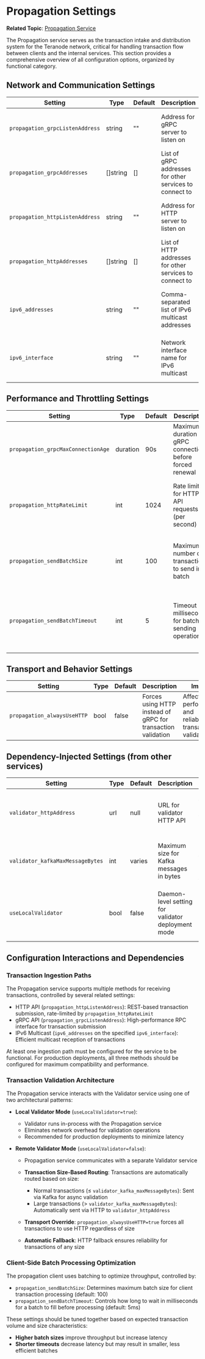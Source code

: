 # Propagation Settings

**Related Topic**: [Propagation Service](../../../topics/services/propagation.md)

The Propagation service serves as the transaction intake and distribution system for the Teranode network, critical for handling transaction flow between clients and the internal services. This section provides a comprehensive overview of all configuration options, organized by functional category.

## Network and Communication Settings

| Setting | Type | Default | Description | Impact |
|---------|------|---------|-------------|--------|
| `propagation_grpcListenAddress` | string | "" | Address for gRPC server to listen on | Controls the endpoint where the gRPC API is exposed |
| `propagation_grpcAddresses` | []string | [] | List of gRPC addresses for other services to connect to | Affects how other services discover and communicate with this service |
| `propagation_httpListenAddress` | string | "" | Address for HTTP server to listen on | Controls if and where the HTTP transaction API is exposed |
| `propagation_httpAddresses` | []string | [] | List of HTTP addresses for other services to connect to | Affects how other services discover this service's HTTP API |
| `ipv6_addresses` | string | "" | Comma-separated list of IPv6 multicast addresses | Controls which IPv6 multicast addresses are used for transaction reception |
| `ipv6_interface` | string | "" | Network interface name for IPv6 multicast | Determines which network interface is used for multicast communication |

## Performance and Throttling Settings

| Setting | Type | Default | Description | Impact |
|---------|------|---------|-------------|--------|
| `propagation_grpcMaxConnectionAge` | duration | 90s | Maximum duration for gRPC connections before forced renewal | Controls connection lifecycle and helps with load balancing |
| `propagation_httpRateLimit` | int | 1024 | Rate limit for HTTP API requests (per second) | Controls how many requests per second the HTTP API can handle |
| `propagation_sendBatchSize` | int | 100 | Maximum number of transactions to send in a batch | Affects efficiency and throughput of transaction processing |
| `propagation_sendBatchTimeout` | int | 5 | Timeout in milliseconds for batch sending operations | Controls how long the service waits to collect a full batch before processing |

## Transport and Behavior Settings

| Setting | Type | Default | Description | Impact |
|---------|------|---------|-------------|--------|
| `propagation_alwaysUseHTTP` | bool | false | Forces using HTTP instead of gRPC for transaction validation | Affects performance and reliability of transaction validation |

## Dependency-Injected Settings (from other services)

| Setting | Type | Default | Description | Impact |
|---------|------|---------|-------------|--------|
| `validator_httpAddress` | url | null | URL for validator HTTP API | Used as fallback for large transactions exceeding Kafka limits |
| `validator_kafkaMaxMessageBytes` | int | varies | Maximum size for Kafka messages in bytes | Determines when HTTP fallback is used for large transactions |
| `useLocalValidator` | bool | false | Daemon-level setting for validator deployment mode | Controls whether validator runs in-process or as separate service |

## Configuration Interactions and Dependencies

### Transaction Ingestion Paths

The Propagation service supports multiple methods for receiving transactions, controlled by several related settings:

- HTTP API (`propagation_httpListenAddress`): REST-based transaction submission, rate-limited by `propagation_httpRateLimit`
- gRPC API (`propagation_grpcListenAddress`): High-performance RPC interface for transaction submission
- IPv6 Multicast (`ipv6_addresses` on the specified `ipv6_interface`): Efficient multicast reception of transactions

At least one ingestion path must be configured for the service to be functional. For production deployments, all three methods should be configured for maximum compatibility and performance.

### Transaction Validation Architecture

The Propagation service interacts with the Validator service using one of two architectural patterns:

- **Local Validator Mode** (`useLocalValidator=true`):

  - Validator runs in-process with the Propagation service
  - Eliminates network overhead for validation operations
  - Recommended for production deployments to minimize latency

- **Remote Validator Mode** (`useLocalValidator=false`):

  - Propagation service communicates with a separate Validator service
  - **Transaction Size-Based Routing**: Transactions are automatically routed based on size:

    - Normal transactions (≤ `validator_kafka_maxMessageBytes`): Sent via Kafka for async validation
    - Large transactions (> `validator_kafka_maxMessageBytes`): Automatically sent via HTTP to `validator_httpAddress`
  - **Transport Override**: `propagation_alwaysUseHTTP=true` forces all transactions to use HTTP regardless of size
  - **Automatic Fallback**: HTTP fallback ensures reliability for transactions of any size

### Client-Side Batch Processing Optimization

The propagation client uses batching to optimize throughput, controlled by:

- `propagation_sendBatchSize`: Determines maximum batch size for client transaction processing (default: 100)
- `propagation_sendBatchTimeout`: Controls how long to wait in milliseconds for a batch to fill before processing (default: 5ms)

These settings should be tuned together based on expected transaction volume and size characteristics:

- **Higher batch sizes** improve throughput but increase latency
- **Shorter timeouts** decrease latency but may result in smaller, less efficient batches
